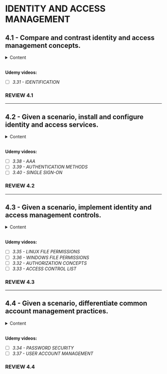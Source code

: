 # IDENTITY AND ACCESS MANAGEMENT


## 4.1 - Compare and contrast identity and access management concepts.

<details closed>
<summary>Content</summary>
<br>
<pre>
<img src="../../images/4.1.png">
</pre>
</details>
<br>

**Udemy videos:**

- [ ] *3.31 - IDENTIFICATION*


### REVIEW 4.1

---

## 4.2 - Given a scenario, install and configure identity and access services.

<details closed>
<summary>Content</summary>
<br>
<pre>
<img src="../../images/4.2.png">
</pre>
</details>
<br>

**Udemy videos:**

- [ ] *3.38 - AAA*
- [ ] *3.39 - AUTHENTICATION METHODS*
- [ ] *3.40 - SINGLE SIGN-ON*

### REVIEW 4.2

---

## 4.3 - Given a scenario, implement identity and access management controls.

<details closed>
<summary>Content</summary>
<br>
<pre>
<img src="../../images/4.3.png">
</pre>
</details>
<br>

**Udemy videos:**

- [ ] *3.35 - LINUX FILE PERMISSIONS*
- [ ] *3.36 - WINDOWS FILE PERMISSIONS*
- [ ] *3.32 - AUTHORIZATION CONCEPTS*
- [ ] *3.33 - ACCESS CONTROL LIST*

### REVIEW 4.3

---

## 4.4 - Given a scenario, differentiate common account management practices.

<details closed>
<summary>Content</summary>
<br>
<pre>
<img src="../../images/4.4.png">
</pre>
</details>
<br>

**Udemy videos:**

- [ ] *3.34 - PASSWORD SECURITY*
- [ ] *3.37 - USER ACCOUNT MANAGEMENT*

### REVIEW 4.4

